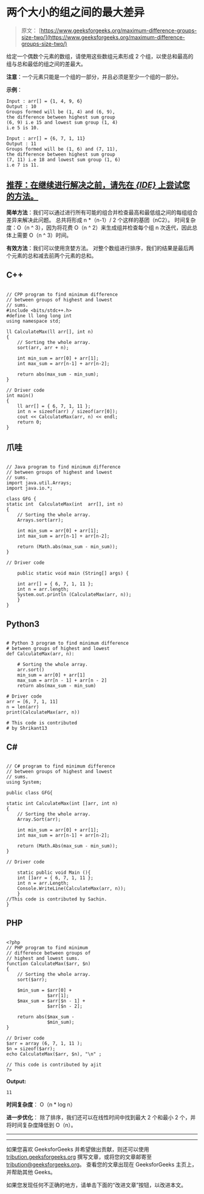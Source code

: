 # 两个大小的组之间的最大差异

> 原文： [https://www.geeksforgeeks.org/maximum-difference-groups-size-two/](https://www.geeksforgeeks.org/maximum-difference-groups-size-two/)

给定一个偶数个元素的数组，请使用这些数组元素形成 2 个组，以使总和最高的组与总和最低的组之间的差最大。

**注意**：一个元素只能是一个组的一部分，并且必须是至少一个组的一部分。

**示例**：

```
Input : arr[] = {1, 4, 9, 6}
Output : 10
Groups formed will be (1, 4) and (6, 9), 
the difference between highest sum group
(6, 9) i.e 15 and lowest sum group (1, 4)
i.e 5 is 10.

Input : arr[] = {6, 7, 1, 11}
Output : 11
Groups formed will be (1, 6) and (7, 11), 
the difference between highest sum group
(7, 11) i.e 18 and lowest sum group (1, 6)
i.e 7 is 11.

```

## [推荐：在继续进行解决之前，请先在 ***<u>{IDE}</u>*** 上尝试您的方法。](https://ide.geeksforgeeks.org/)

**简单方法**：我们可以通过进行所有可能的组合并检查最高和最低组之间的每组组合差异来解决此问题。 总共将形成 n *（n-1）/ 2 个这样的基团（nC2）。
时间复杂度：O（n ^ 3），因为将花费 O（n ^ 2）来生成组并检查每个组 n 次迭代，因此总体上需要 O（n ^ 3）时间。

**有效方法**：我们可以使用贪婪方法。 对整个数组进行排序，我们的结果是最后两个元素的总和减去前两个元素的总和。

## C++ 

```

// CPP program to find minimum difference 
// between groups of highest and lowest 
// sums. 
#include <bits/stdc++.h> 
#define ll long long int 
using namespace std; 

ll CalculateMax(ll arr[], int n) 
{ 
    // Sorting the whole array. 
    sort(arr, arr + n); 

    int min_sum = arr[0] + arr[1]; 
    int max_sum = arr[n-1] + arr[n-2]; 

    return abs(max_sum - min_sum); 
} 

// Driver code 
int main() 
{ 
    ll arr[] = { 6, 7, 1, 11 }; 
    int n = sizeof(arr) / sizeof(arr[0]); 
    cout << CalculateMax(arr, n) << endl; 
    return 0; 
} 

```

## 爪哇

```

// Java program to find minimum difference  
// between groups of highest and lowest  
// sums.  
import java.util.Arrays;  
import java.io.*; 

class GFG { 
static int  CalculateMax(int  arr[], int n)  
{  
    // Sorting the whole array.  
    Arrays.sort(arr);  

    int min_sum = arr[0] + arr[1];  
    int max_sum = arr[n-1] + arr[n-2];  

    return (Math.abs(max_sum - min_sum));  
}  

// Driver code 

    public static void main (String[] args) { 

    int arr[] = { 6, 7, 1, 11 };  
    int n = arr.length;  
    System.out.println (CalculateMax(arr, n));  
    } 
} 

```

## Python3

```

# Python 3 program to find minimum difference  
# between groups of highest and lowest  
def CalculateMax(arr, n): 

    # Sorting the whole array. 
    arr.sort() 
    min_sum = arr[0] + arr[1] 
    max_sum = arr[n - 1] + arr[n - 2] 
    return abs(max_sum - min_sum) 

# Driver code 
arr = [6, 7, 1, 11] 
n = len(arr) 
print(CalculateMax(arr, n)) 

# This code is contributed 
# by Shrikant13 

```

## C# 

```

// C# program to find minimum difference  
// between groups of highest and lowest  
// sums. 
using System; 

public class GFG{ 

static int CalculateMax(int []arr, int n)  
{  
    // Sorting the whole array.  
    Array.Sort(arr);  

    int min_sum = arr[0] + arr[1];  
    int max_sum = arr[n-1] + arr[n-2];  

    return (Math.Abs(max_sum - min_sum));  
}  

// Driver code 

    static public void Main (){ 
    int []arr = { 6, 7, 1, 11 };  
    int n = arr.Length;  
    Console.WriteLine(CalculateMax(arr, n));  
    } 
//This code is contributed by Sachin.     
} 

```

## PHP

```

<?php 
// PHP program to find minimum  
// difference between groups of  
// highest and lowest sums. 
function CalculateMax($arr, $n) 
{ 
    // Sorting the whole array. 
    sort($arr); 

    $min_sum = $arr[0] +  
               $arr[1]; 
    $max_sum = $arr[$n - 1] +  
               $arr[$n - 2]; 

    return abs($max_sum - 
               $min_sum); 
} 

// Driver code 
$arr = array (6, 7, 1, 11 ); 
$n = sizeof($arr); 
echo CalculateMax($arr, $n), "\n" ; 

// This code is contributed by ajit 
?> 

```

**Output:**

```
11

```

**时间复杂度**： O（n * log n）

**进一步优化**：
除了排序，我们还可以在线性时间中找到最大 2 个和最小 2 个，并将时间复杂度降低到 O（n）。

[](https://practice.geeksforgeeks.org/courses/competitive-programming-live?utm_source=geeksforgeeks&utm_medium=article&utm_campaign=gfg_article_cp)

* * *

* * *

如果您喜欢 GeeksforGeeks 并希望做出贡献，则还可以使用 [tribution.geeksforgeeks.org](https://contribute.geeksforgeeks.org/) 撰写文章，或将您的文章邮寄至 tribution@geeksforgeeks.org。 查看您的文章出现在 GeeksforGeeks 主页上，并帮助其他 Geeks。

如果您发现任何不正确的地方，请单击下面的“改进文章”按钮，以改进本文。